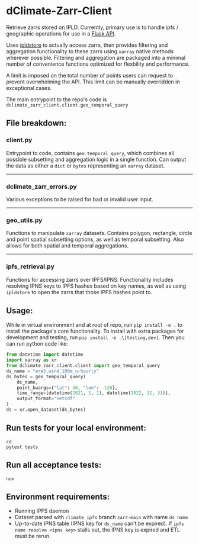 # dClimate-Zarr-Client
Retrieve zarrs stored on IPLD. Currently, primary use is to handle ipfs / geographic operations
for use in a [Flask API](https://github.com/dClimate/dClimate-Zarr-API).

Uses [ipldstore](https://github.com/dClimate/ipldstore) to actually access zarrs, then provides
filtering and aggregation functionality to these zarrs using `xarray` native methods wherever possible.
Filtering and aggregation are packaged into a minimal number of convenience functions optimized for flexbility
and performance.

A limit is imposed on the total number of points users can request to prevent overwhelming the API. This limit
can be manually overridden in exceptional cases.

The main entrypoint to the repo's code is `dclimate_zarr_client.client.geo_temporal_query`


## File breakdown:

### client.py

Entrypoint to code, contains `geo_temporal_query`, which combines all possible subsetting
and aggregation logic in a single function. Can output the data as either a `dict`
or `bytes` representing an `xarray` dataset.

---

### dclimate_zarr_errors.py

Various exceptions to be raised for bad or invalid user input.

---

### geo_utils.py

Functions to manipulate `xarray` datasets. Contains polygon, rectangle, circle and point spatial
subsetting options, as well as temporal subsetting. Also allows for both spatial and temporal
aggregations.

---

### ipfs_retrieval.py

Functions for accessing zarrs over IPFS/IPNS. Functionality includes resolving IPNS keys to IPFS hashes
based on key names, as well as using `ipldstore` to open the zarrs that those IPFS hashes point to.


##  Usage:

While in virtual environment and at root of repo, run `pip install -e .` to install the package's core functionality.
To install with extra packages for development and testing, run `pip install -e .\[testing,dev]`. Then you can run python
code like:

```python
from datetime import datetime
import xarray as xr
from dclimate_zarr_client.client import geo_temporal_query
ds_name = "era5_wind_100m_u-hourly"
ds_bytes = geo_temporal_query(
    ds_name,
    point_kwargs={"lat": 40, "lon": -120},
    time_range=[datetime(2021, 1, 1), datetime(2022, 12, 31)],
    output_format="netcdf"
)
ds = xr.open_dataset(ds_bytes)
```
## Run tests for your local environment:
```shell
cd
pytest tests
```

## Run all acceptance tests:
```shell
nox
```

## Environment requirements:

- Running IPFS daemon
- Dataset parsed with `climate_ipfs` branch `zarr-main` with name `ds_name`
- Up-to-date IPNS table (IPNS key for `ds_name` can't be expired).
  If `ipfs name resolve <ipns key>` stalls out, the IPNS key is expired and ETL must be rerun.
